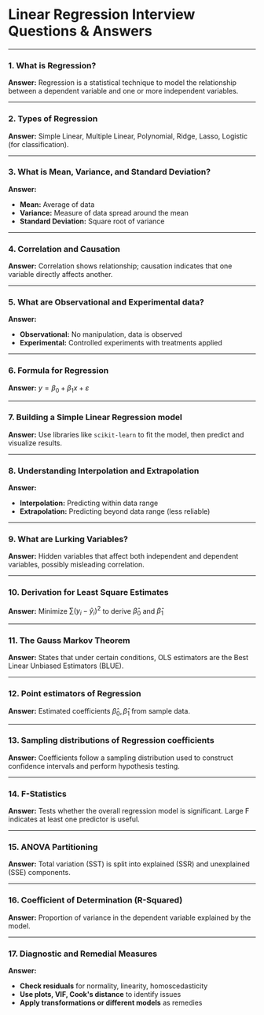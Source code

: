 # Linear Regression Interview Questions & Answers

---

### 1. What is Regression?

**Answer:** Regression is a statistical technique to model the relationship between a dependent variable and one or more independent variables.

---

### 2. Types of Regression

**Answer:** Simple Linear, Multiple Linear, Polynomial, Ridge, Lasso, Logistic (for classification).

---

### 3. What is Mean, Variance, and Standard Deviation?

**Answer:**

* **Mean:** Average of data
* **Variance:** Measure of data spread around the mean
* **Standard Deviation:** Square root of variance

---

### 4. Correlation and Causation

**Answer:** Correlation shows relationship; causation indicates that one variable directly affects another.

---

### 5. What are Observational and Experimental data?

**Answer:**

* **Observational:** No manipulation, data is observed
* **Experimental:** Controlled experiments with treatments applied

---

### 6. Formula for Regression

**Answer:** $y = \beta_0 + \beta_1 x + \varepsilon$

---

### 7. Building a Simple Linear Regression model

**Answer:** Use libraries like `scikit-learn` to fit the model, then predict and visualize results.

---

### 8. Understanding Interpolation and Extrapolation

**Answer:**

* **Interpolation:** Predicting within data range
* **Extrapolation:** Predicting beyond data range (less reliable)

---

### 9. What are Lurking Variables?

**Answer:** Hidden variables that affect both independent and dependent variables, possibly misleading correlation.

---

### 10. Derivation for Least Square Estimates

**Answer:** Minimize $\sum (y_i - \hat{y}_i)^2$ to derive $\hat{\beta}_0$ and $\hat{\beta}_1$

---

### 11. The Gauss Markov Theorem

**Answer:** States that under certain conditions, OLS estimators are the Best Linear Unbiased Estimators (BLUE).

---

### 12. Point estimators of Regression

**Answer:** Estimated coefficients $\hat{\beta}_0, \hat{\beta}_1$ from sample data.

---

### 13. Sampling distributions of Regression coefficients

**Answer:** Coefficients follow a sampling distribution used to construct confidence intervals and perform hypothesis testing.

---

### 14. F-Statistics

**Answer:** Tests whether the overall regression model is significant. Large F indicates at least one predictor is useful.

---

### 15. ANOVA Partitioning

**Answer:** Total variation (SST) is split into explained (SSR) and unexplained (SSE) components.

---

### 16. Coefficient of Determination (R-Squared)

**Answer:** Proportion of variance in the dependent variable explained by the model.

---

### 17. Diagnostic and Remedial Measures

**Answer:**

* **Check residuals** for normality, linearity, homoscedasticity
* **Use plots, VIF, Cook's distance** to identify issues
* **Apply transformations or different models** as remedies
